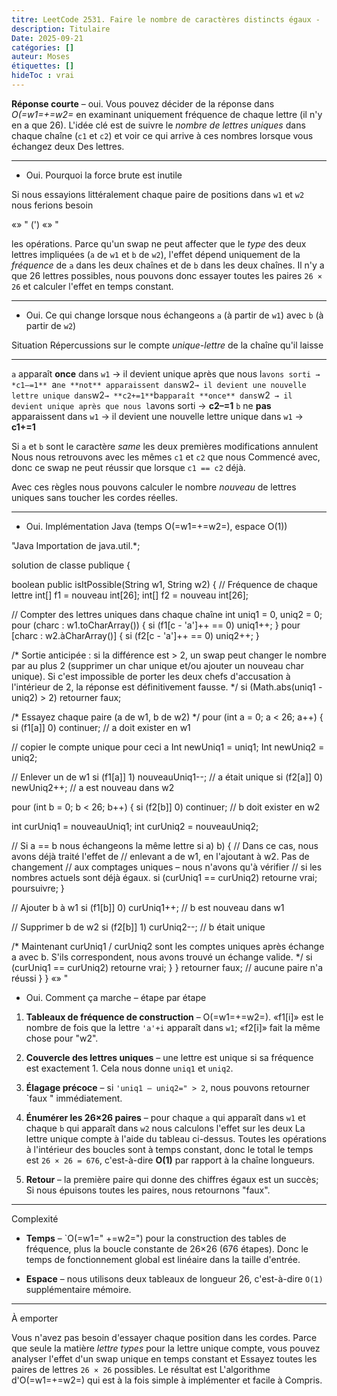 ```yaml
---
titre: LeetCode 2531. Faire le nombre de caractères distincts égaux -
description: Titulaire
Date: 2025-09-21
catégories: []
auteur: Moses
étiquettes: []
hideToc : vrai
---
```

**Réponse courte** – oui.
Vous pouvez décider de la réponse dans *O(=w1=+=w2=* en examinant uniquement
fréquence de chaque lettre (il n'y en a que 26).
L'idée clé est de suivre le *nombre de lettres uniques* dans chaque chaîne
(`c1` et `c2`) et voir ce qui arrive à ces nombres lorsque vous échangez deux
Des lettres.

---

- Oui. Pourquoi la force brute est inutile

Si nous essayions littéralement chaque paire de positions dans `w1` et `w2` nous ferions
besoin

«» "
(')
«» "

les opérations.
Parce qu'un swap ne peut affecter que le *type* des deux lettres impliquées
(`a` de `w1` et `b` de `w2`), l'effet dépend uniquement de la
*fréquence* de `a` dans les deux chaînes et de `b` dans les deux chaînes.
Il n'y a que 26 lettres possibles, nous pouvons donc essayer toutes les paires `26 × 26`
et calculer l'effet en temps constant.

---

- Oui. Ce qui change lorsque nous échangeons `a` (à partir de `w1`) avec `b` (à partir de `w2`)

Situation Répercussions sur le compte *unique-lettre* de la chaîne qu'il laisse
-- -- -- -- -- -- -- -- -------------------------------------------------- -- -- -- -- -- -- -- -- --
`a` apparaît **once** dans `w1` → il devient unique après que nous l`avons sorti → *c1–=1**
`a` ne **not** apparaissent dans `w2` → il devient une nouvelle lettre unique dans `w2` → **c2+=1**
`b` apparaît **once** dans `w2` → il devient unique après que nous l`avons sorti → **c2–=1**
`b` ne **pas** apparaissent dans `w1` → il devient une nouvelle lettre unique dans `w1` → **c1+=1**

Si `a` et `b` sont le caractère *same* les deux premières modifications annulent
Nous nous retrouvons avec les mêmes `c1` et `c2` que nous
Commencé avec, donc ce swap ne peut réussir que lorsque `c1 == c2` déjà.

Avec ces règles nous pouvons calculer le nombre *nouveau* de lettres uniques
sans toucher les cordes réelles.

---

- Oui. Implémentation Java (temps O(=w1=+=w2=), espace O(1))

"Java
Importation de java.util.*;

solution de classe publique {

boolean public isItPossible(String w1, String w2) {
// Fréquence de chaque lettre
int[] f1 = nouveau int[26];
int[] f2 = nouveau int[26];

// Compter des lettres uniques dans chaque chaîne
int uniq1 = 0, uniq2 = 0;
pour (charc : w1.toCharArray()) {
si (f1[c - 'a']++ == 0) uniq1++;
}
pour [charc : w2.àCharArray()] {
si (f2[c - 'a']++ == 0) uniq2++;
}

/* Sortie anticipée : si la différence est > 2, un swap peut changer
le nombre par au plus 2 (supprimer un char unique et/ou ajouter un
nouveau char unique). Si c'est impossible de porter les deux chefs d'accusation
à l'intérieur de 2, la réponse est définitivement fausse. */
si (Math.abs(uniq1 - uniq2) > 2) retourner faux;

/* Essayez chaque paire (a de w1, b de w2) */
pour (int a = 0; a < 26; a++) {
si (f1[a]] 0) continuer; // a doit exister en w1

// copier le compte unique pour ceci a
Int newUniq1 = uniq1;
Int newUniq2 = uniq2;

// Enlever un de w1
si (f1[a]] 1) nouveauUniq1--; // a était unique
si (f2[a]] 0) newUniq2++; // a est nouveau dans w2

pour (int b = 0; b < 26; b++) {
si (f2[b]] 0) continuer; // b doit exister en w2

int curUniq1 = nouveauUniq1;
int curUniq2 = nouveauUniq2;

// Si a == b nous échangeons la même lettre
si a) b) {
// Dans ce cas, nous avons déjà traité l'effet de
// enlevant a de w1, en l'ajoutant à w2. Pas de changement
// aux comptages uniques – nous n'avons qu'à vérifier
// si les nombres actuels sont déjà égaux.
si (curUniq1 == curUniq2) retourne vrai;
poursuivre;
}

// Ajouter b à w1
si (f1[b]] 0) curUniq1++; // b est nouveau dans w1

// Supprimer b de w2
si (f2[b]] 1) curUniq2--; // b était unique

/* Maintenant curUniq1 / curUniq2 sont les comptes uniques après
échange a avec b. S'ils correspondent, nous avons trouvé un
échange valide. */
si (curUniq1 == curUniq2) retourne vrai;
}
}
retourner faux; // aucune paire n'a réussi
}
}
«» "

- Oui. Comment ça marche – étape par étape

1. **Tableaux de fréquence de construction** – O(=w1=+=w2=).
«f1[i]» est le nombre de fois que la lettre `'a'+i` apparaît dans `w1`;
«f2[i]» fait la même chose pour "w2".

2. **Couvercle des lettres uniques** – une lettre est unique si sa fréquence
est exactement 1.
Cela nous donne `uniq1` et `uniq2`.

3. **Élagage précoce** – si `'uniq1 – uniq2=" > 2`, nous pouvons retourner `faux "
immédiatement.

4. **Énumérer les 26×26 paires** – pour chaque `a` qui apparaît dans `w1`
et chaque `b` qui apparaît dans `w2` nous calculons l'effet sur les deux
La lettre unique compte à l'aide du tableau ci-dessus.
Toutes les opérations à l'intérieur des boucles sont à temps constant, donc le total
le temps est `26 × 26 = 676`, c'est-à-dire **O(1)** par rapport à la chaîne
longueurs.

5. **Retour** – la première paire qui donne des chiffres égaux est un succès;
Si nous épuisons toutes les paires, nous retournons "faux".

---

Complexité

- **Temps** – `O(=w1=" +=w2=") pour la construction des tables de fréquence, plus
la boucle constante de 26×26 (676 étapes).
Donc le temps de fonctionnement global est linéaire dans la taille d'entrée.

- **Espace** – nous utilisons deux tableaux de longueur 26, c'est-à-dire `O(1)` supplémentaire
mémoire.

---

À emporter

Vous n'avez pas besoin d'essayer chaque position dans les cordes.
Parce que seule la matière *lettre types* pour la lettre unique compte,
vous pouvez analyser l'effet d'un swap unique en temps constant et
Essayez toutes les paires de lettres `26 × 26` possibles. Le résultat est
L'algorithme d'O(=w1=+=w2=) qui est à la fois simple à implémenter et facile à
Compris.